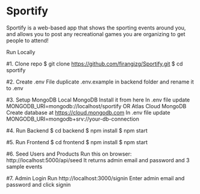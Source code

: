 # Sportify
Sportify is a web-based app that shows the sporting events around you, and allows you to post any recreational games you are organizing to get people to attend!

Run Locally

#1. Clone repo
$ git clone https://github.com/firangizg/Sportify.git
$ cd sportify

#2. Create .env File
duplicate .env.example in backend folder and rename it to .env

#3. Setup MongoDB
Local MongoDB
Install it from here
In .env file update MONGODB_URI=mongodb://localhost/sportify
OR Atlas Cloud MongoDB
Create database at https://cloud.mongodb.com
In .env file update MONGODB_URI=mongodb+srv://your-db-connection

#4. Run Backend
$ cd backend
$ npm install
$ npm start

#5. Run Frontend
$ cd frontend
$ npm install
$ npm start

#6. Seed Users and Products
Run this on browser: http://localhost:5000/api/seed
It returns admin email and password and 3 sample events

#7. Admin Login
Run http://localhost:3000/signin
Enter admin email and password and click signin
